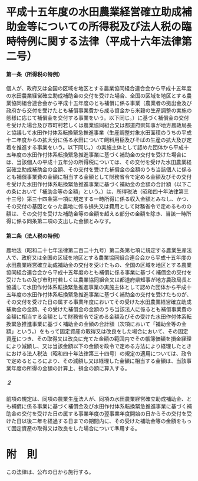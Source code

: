 # 平成十五年度の水田農業経営確立助成補助金等についての所得税及び法人税の臨時特例に関する法律（平成十六年法律第二号）
#### 第一条（所得税の特例）
個人が、政府又は全国の区域を地区とする農業協同組合連合会から平成十五年度の水田農業経営確立助成補助金の交付を受けた場合、全国の区域を地区とする農業協同組合連合会から平成十五年度のとも補償に係る事業（農業者の拠出金及び政府から交付を受けたとも補償事業費から成る資金から米穀の生産調整の実施の態様に応じて補償金を交付する事業をいう。以下同じ。）に基づく補償金の交付を受けた場合及び市町村若しくは農業協同組合又は都道府県知事が地方農政局長と協議して水田作付体系転換緊急推進事業（生産調整対象水田面積のうちの平成十二年度からの拡大分に係る水田について飼料用稲及びそばの生産の拡大及び定着を推進する事業をいう。以下同じ。）の実施主体として認めた団体から平成十五年度の水田作付体系転換緊急推進事業に基づく補助金の交付を受けた場合には、当該個人の平成十五年分の所得税については、その交付を受けた水田農業経営確立助成補助金の金額、その交付を受けた補償金の金額のうち当該個人に係るとも補償事業費の金額に相当する金額として財務省令で定める金額及びその交付を受けた水田作付体系転換緊急推進事業に基づく補助金の金額の合計額（以下この条において「補助金等の金額」という。）は、所得税法（昭和四十年法律第三十三号）第三十四条第一項に規定する一時所得に係る収入金額とみなし、かつ、その交付の基因となった農地に係る損失又は費用として財務省令で定めるものの額は、その交付を受けた補助金等の金額を超える部分の金額を除き、当該一時所得に係る同条第二項の支出した金額とみなす。
#### 第二条（法人税の特例）
農地法（昭和二十七年法律第二百二十九号）第二条第七項に規定する農業生産法人で、政府又は全国の区域を地区とする農業協同組合連合会から平成十五年度の水田農業経営確立助成補助金の交付を受けたもの、全国の区域を地区とする農業協同組合連合会から平成十五年度のとも補償に係る事業に基づく補償金の交付を受けたもの及び市町村若しくは農業協同組合又は都道府県知事が地方農政局長と協議して水田作付体系転換緊急推進事業の実施主体として認めた団体から平成十五年度の水田作付体系転換緊急推進事業に基づく補助金の交付を受けたものが、その交付を受けた日の属する事業年度においてその受けた水田農業経営確立助成補助金の金額、その受けた補償金の金額のうち当該法人に係るとも補償事業費の金額に相当する金額として財務省令で定める金額及びその受けた水田作付体系転換緊急推進事業に基づく補助金の金額の合計額（次項において「補助金等の金額」という。）をもって固定資産の取得又は改良をした場合において、その固定資産につき、その取得又は改良に充てた金額の範囲内でその帳簿価額を損金経理により減額し、又は当該金額以下の金額を政令で定める方法により経理したときにおける法人税法（昭和四十年法律第三十四号）の規定の適用については、政令で定めるところにより、その減額し又は経理した金額に相当する金額は、当該事業年度の所得の金額の計算上、損金の額に算入する。
##### ２
前項の規定は、同項の農業生産法人が、同項の水田農業経営確立助成補助金、とも補償に係る事業に基づく補償金及び水田作付体系転換緊急推進事業に基づく補助金の交付を受けた日の属する事業年度の翌事業年度開始の日からその交付を受けた日以後二年を経過する日までの期間内に、その受けた補助金等の金額をもって固定資産の取得又は改良をした場合について準用する。
# 附　則
この法律は、公布の日から施行する。
